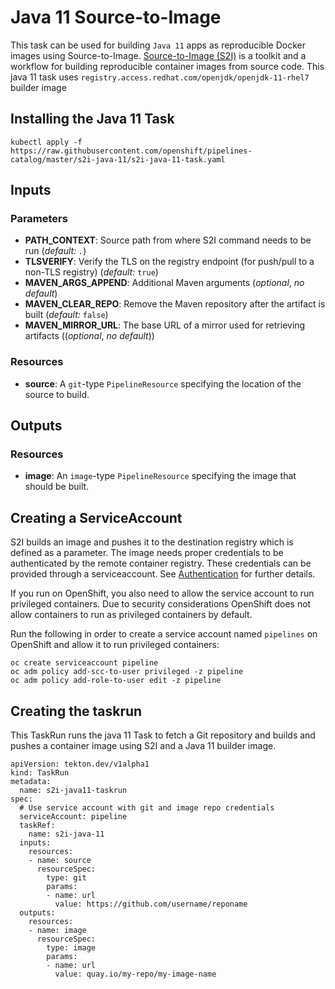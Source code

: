 # Java 11 Source-to-Image

This task can be used for building `Java 11` apps as reproducible Docker 
images using Source-to-Image. [Source-to-Image (S2I)](https://github.com/openshift/source-to-image)
is a toolkit and a workflow for building reproducible container images
from source code. This java 11 task uses `registry.access.redhat.com/openjdk/openjdk-11-rhel7` builder image

## Installing the Java 11 Task

```
kubectl apply -f https://raw.githubusercontent.com/openshift/pipelines-catalog/master/s2i-java-11/s2i-java-11-task.yaml
```

## Inputs

### Parameters

* **PATH_CONTEXT**: Source path from where S2I command needs to be run
  (_default: `.`_)
* **TLSVERIFY**: Verify the TLS on the registry endpoint (for push/pull to a
  non-TLS registry) (_default:_ `true`)
* **MAVEN_ARGS_APPEND**: Additional Maven arguments (_optional_, _no default_)
* **MAVEN_CLEAR_REPO**: Remove the Maven repository after the artifact is 
  built (_default:_ `false`)
* **MAVEN_MIRROR_URL**: The base URL of a mirror used for retrieving artifacts 
  ((_optional_, _no default_))


### Resources

* **source**: A `git`-type `PipelineResource` specifying the location of the
  source to build.

## Outputs

### Resources

* **image**: An `image`-type `PipelineResource` specifying the image that should
  be built.

## Creating a ServiceAccount

S2I builds an image and pushes it to the destination registry which is
defined as a parameter. The image needs proper credentials to be 
authenticated by the remote container registry. These credentials can 
be provided through a serviceaccount. See [Authentication](https://github.com/tektoncd/pipeline/blob/master/docs/auth.md#basic-authentication-docker)
for further details.

If you run on OpenShift, you also need to allow the service
account to run privileged containers. Due to security considerations 
OpenShift does not allow containers to run as privileged containers 
by default.

Run the following in order to create a service account named
`pipelines` on OpenShift and allow it to run privileged containers:

```
oc create serviceaccount pipeline
oc adm policy add-scc-to-user privileged -z pipeline
oc adm policy add-role-to-user edit -z pipeline
```

## Creating the taskrun

This TaskRun runs the java 11 Task to fetch a Git repository and builds and 
pushes a container image using S2I and a Java 11 builder image.

```
apiVersion: tekton.dev/v1alpha1
kind: TaskRun
metadata:
  name: s2i-java11-taskrun
spec:
  # Use service account with git and image repo credentials
  serviceAccount: pipeline
  taskRef:
    name: s2i-java-11
  inputs:
    resources:
    - name: source
      resourceSpec:
        type: git
        params:
        - name: url
          value: https://github.com/username/reponame
  outputs:
    resources:
    - name: image
      resourceSpec:
        type: image
        params:
        - name: url
          value: quay.io/my-repo/my-image-name
```